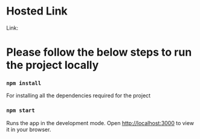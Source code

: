 # Hosted Link

Link:

# Please follow the below steps to run the project locally

### `npm install`

For installing all the dependencies required for the project

### `npm start`

Runs the app in the development mode.
Open [http://localhost:3000](http://localhost:3000) to view it in your browser.
